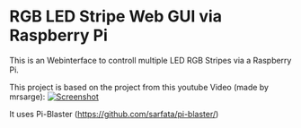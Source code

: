 # RGB LED Stripe Web GUI via Raspberry Pi
This is an Webinterface to controll multiple LED RGB Stripes via a Raspberry Pi.

This project is based on the project from this youtube Video (made by mrsarge):
[![Screenshot](http://img.youtube.com/vi/DcGSXTMwzJ4/0.jpg)](https://www.youtube.com/watch?v=DcGSXTMwzJ4)

It uses Pi-Blaster (https://github.com/sarfata/pi-blaster/)
